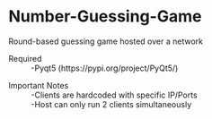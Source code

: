 # Number-Guessing-Game
Round-based guessing game hosted over a network

 <dl>
  <dt>Required</dt>
  <dd>-Pyqt5 (https://pypi.org/project/PyQt5/)</dd>
</dl>



 <dl>
  <dt>Important Notes</dt>
  <dd>-Clients are hardcoded with specific IP/Ports</br>
  -Host can only run 2 clients simultaneously</br></dd>
</dl>
